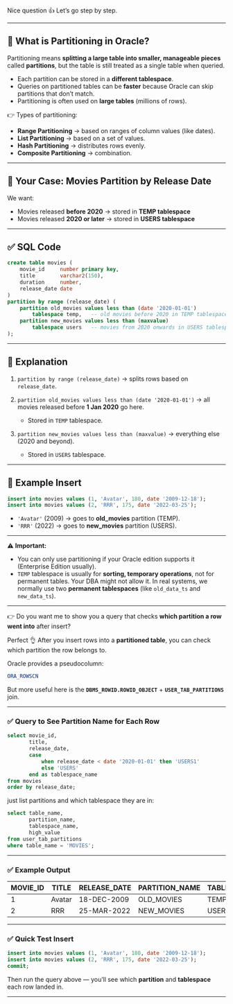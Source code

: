 Nice question 👍 Let’s go step by step.

---

## 🔹 What is Partitioning in Oracle?

Partitioning means **splitting a large table into smaller, manageable pieces** called **partitions**, but the table is still treated as a single table when queried.

* Each partition can be stored in a **different tablespace**.
* Queries on partitioned tables can be **faster** because Oracle can skip partitions that don’t match.
* Partitioning is often used on **large tables** (millions of rows).

👉 Types of partitioning:

* **Range Partitioning** → based on ranges of column values (like dates).
* **List Partitioning** → based on a set of values.
* **Hash Partitioning** → distributes rows evenly.
* **Composite Partitioning** → combination.

---

## 🔹 Your Case: Movies Partition by Release Date

We want:

* Movies released **before 2020** → stored in **TEMP tablespace**
* Movies released **2020 or later** → stored in **USERS tablespace**

---

## ✅ SQL Code

```sql
create table movies (
    movie_id     number primary key,
    title        varchar2(150),
    duration     number,
    release_date date
)
partition by range (release_date) (
    partition old_movies values less than (date '2020-01-01')
        tablespace temp,   -- old movies before 2020 in TEMP tablespace
    partition new_movies values less than (maxvalue)
        tablespace users   -- movies from 2020 onwards in USERS tablespace
);
```

---

## 🔹 Explanation

1. `partition by range (release_date)` → splits rows based on `release_date`.
2. `partition old_movies values less than (date '2020-01-01')` → all movies released before **1 Jan 2020** go here.

   * Stored in `TEMP` tablespace.
3. `partition new_movies values less than (maxvalue)` → everything else (2020 and beyond).

   * Stored in `USERS` tablespace.

---

## 🔹 Example Insert

```sql
insert into movies values (1, 'Avatar', 180, date '2009-12-18');
insert into movies values (2, 'RRR', 175, date '2022-03-25');
```

* `'Avatar'` (2009) → goes to **old\_movies** partition (TEMP).
* `'RRR'` (2022) → goes to **new\_movies** partition (USERS).

---

⚠️ **Important:**

* You can only use partitioning if your Oracle edition supports it (Enterprise Edition usually).
* `TEMP` tablespace is usually for **sorting, temporary operations**, not for permanent tables. Your DBA might not allow it. In real systems, we normally use two **permanent tablespaces** (like `old_data_ts` and `new_data_ts`).

---

👉 Do you want me to show you a query that checks **which partition a row went into** after insert?

Perfect 👌 After you insert rows into a **partitioned table**, you can check which partition the row belongs to.

Oracle provides a pseudocolumn:

```sql
ORA_ROWSCN
```

But more useful here is the **`DBMS_ROWID.ROWID_OBJECT`** + **`USER_TAB_PARTITIONS`** join.

---

### ✅ Query to See Partition Name for Each Row

```sql
select movie_id,
       title,
       release_date,
       case 
           when release_date < date '2020-01-01' then 'USERS1'
           else 'USERS'
       end as tablespace_name
from movies
order by release_date;
```

just list partitions and which tablespace they are in:

```sql
select table_name,
       partition_name,
       tablespace_name,
       high_value
from user_tab_partitions
where table_name = 'MOVIES';
```
---

### ✅ Example Output

| MOVIE\_ID | TITLE  | RELEASE\_DATE | PARTITION\_NAME | TABLESPACE\_NAME |
| --------- | ------ | ------------- | --------------- | ---------------- |
| 1         | Avatar | 18-DEC-2009   | OLD\_MOVIES     | TEMP             |
| 2         | RRR    | 25-MAR-2022   | NEW\_MOVIES     | USERS            |

---

### ✅ Quick Test Insert

```sql
insert into movies values (1, 'Avatar', 180, date '2009-12-18');
insert into movies values (2, 'RRR', 175, date '2022-03-25');
commit;
```

Then run the query above — you’ll see which **partition** and **tablespace** each row landed in.

---

